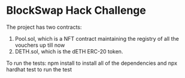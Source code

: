 # BlockSwap Hack Challenge
The project has two contracts: 

1. Pool.sol, which is a NFT contract maintaining the registry of all the vouchers up till now
2. DETH.sol, which is the dETH ERC-20 token.

To run the tests: npm install to install all of the dependencies and npx hardhat test to run the test
